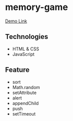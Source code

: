 # memory-game
[Demo Link](https://memory-game-new.netlify.app/)

## Technologies

- HTML & CSS
- JavaScript

## Feature

- sort
- Math.random
- setAttribute
- alert
- appendChild
- push
- setTimeout
